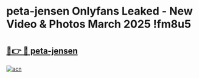# peta-jensen Onlyfans Leaked - New Video & Photos March 2025 !fm8u5

# <h2><a href="https://4t3di1.iuczelnia.edu.pl?title=peta-jensen&ref=fm8u5">🔗👉 🔴 peta-jensen</a></h2>

[![acn](https://github.com/user-attachments/assets/0f9c940e-d8b0-45ae-aac7-cd30a18b3e1c)](https://4t3di1.iuczelnia.edu.pl?title=peta-jensen&ref=fm8u5)

